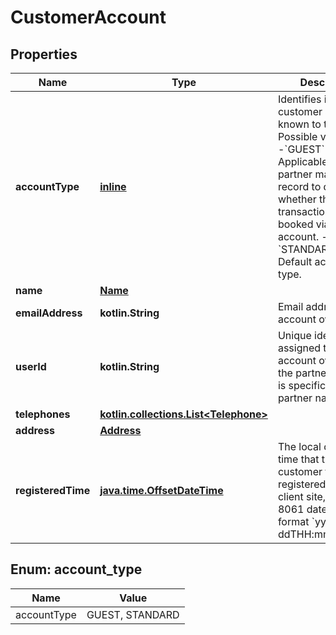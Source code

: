 
# CustomerAccount

## Properties
Name | Type | Description | Notes
------------ | ------------- | ------------- | -------------
**accountType** | [**inline**](#AccountType) | Identifies if the customer account is known to the client. Possible values are:  -&#x60;GUEST&#x60; - Applicable if the partner maintains record to distinguish whether the transaction was booked via a guest account.  -&#x60;STANDARD&#x60; - Default account type.  | 
**name** | [**Name**](Name.md) |  | 
**emailAddress** | **kotlin.String** | Email address for the account owner. | 
**userId** | **kotlin.String** | Unique identifier assigned to the account owner by the partner. &#x60;user_id&#x60; is specific to the partner namespace |  [optional]
**telephones** | [**kotlin.collections.List&lt;Telephone&gt;**](Telephone.md) |  |  [optional]
**address** | [**Address**](Address.md) |  |  [optional]
**registeredTime** | [**java.time.OffsetDateTime**](java.time.OffsetDateTime.md) | The local date and time that the customer first registered on the client site, in ISO-8061 date and time format &#x60;yyyy-MM-ddTHH:mm:ss.SSSZ&#x60;. |  [optional]


<a name="AccountType"></a>
## Enum: account_type
Name | Value
---- | -----
accountType | GUEST, STANDARD



